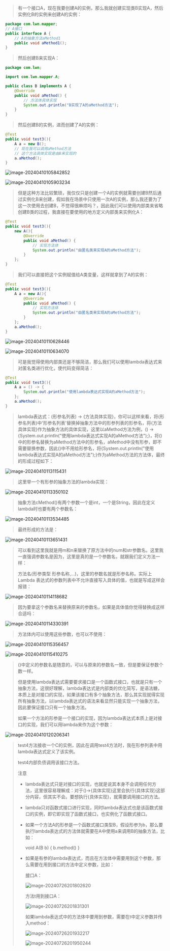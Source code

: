 > 有一个接口A，现在我要创建A的实例，那么我就创建实现类B实现A，然后实例化B的实例来创建A的实例：

```java
package com.lwn.mapper;
// A接口
public interface A {
    // A的抽象方法aMethod1
    public void aMethod1();
}
```

> 然后创建B来实现A：

```java
package com.lwn;

import com.lwn.mapper.A;

public class B implements A {
    @Override
    public void aMethod() {
        // 方法体具体实现
        System.out.println("B实现了A的aMethod方法");
    }
}
```

> 然后创建B的实例，进而创建了A的实例：

```java
@Test
public void test3(){
    A a = new B();
    // 现在我可以调用aMethod方法
    // 这个方法具体实现是由B来实现的
	a.aMethod();
}
```

![image-20240410105842852](assets/image-20240410105842852.png)

![image-20240410105903234](assets/image-20240410105903234.png)

> 但是这种方法比较繁琐，我仅仅只是创建一个A的实例就需要创建B然后通过实例化B来创建，假如我在场景中只使用一次A的实例，那么我还要为了这一次使用去创建B，不觉得很麻烦吗？，因此我们可以使用内部类来省略创建B类的过程，我直接在要使用的地方定义内部类来实例化A：

```java
@Test
public void test3(){
    new A(){
        @Override
        public void aMethod() {
            // 实现方法体
            System.out.println("由匿名类来实现A的aMethod方法");
        }
    };
}
```

> 我们可以直接把这个实例赋值给A类变量，这样就拿到了A的实例：

```java
@Test
public void test3(){
    A a = new A(){
        @Override
        public void aMethod() {
            // 实现方法体
            System.out.println("由匿名类来实现A的aMethod方法");
        }
    };
    a.aMethod();
}
```

![image-20240410110628446](assets/image-20240410110628446.png)

![image-20240410110634070](assets/image-20240410110634070.png)

> 可是我觉得使用内部类还是不够简洁，那么我们可以使用lambda表达式来对匿名类进行优化，使代码变得简洁：

```java
@Test
public void test3(){
    A a = () -> {
        System.out.println("使用lambda表达式实现A的aMethod方法");
    };
    a.aMethod();
}
```

> lambda表达式：(形参名列表) -> {方法具体实现}，你可以这样来看，将(形参名列表)中'形参名列表'替换掉抽象方法中的形参列表的形参名，将{方法具体实现}作为抽象方法的具体实现，这里以aMethod方法为例，() -> {System.out.println("使用lambda表达式实现A的aMethod方法");}，将()中的形参名替换为aMethod方法中的形参名，aMethod中没有形参，即不需要替换参数，因此()中不用给形参名，将{System.out.println("使用lambda表达式实现A的aMethod方法");}作为aMethod方法的方法体，最终的形成过程如下：

![image-20240410113115431](assets/image-20240410113115431.png)

> 这里举一个有形参的抽象方法的lambda实现：

![image-20240410113350102](assets/image-20240410113350102.png)

> 抽象方法cMethod()有两个参数一个是int，一个是String，因此在定义lambda时也要有两个参数名：

![image-20240410113534485](assets/image-20240410113534485.png)

> 最终形成的方法是：

![image-20240410113651431](assets/image-20240410113651431.png)

> 可以看到这里我就是用m和n来替换了原方法中的num和str参数名。这里我一直强调参数名是因为，这里是真的是一个参数名，就跟我们定义方法一样：
>
> 方法名(形参类型 形参名称,...)，这里的参数名就是形参名称。实际上Lambda 表达式的参数列表中不允许直接写入具体的值，也就是写成这样会报错：

![image-20240410114118682](assets/image-20240410114118682.png)

> 因为要拿这个参数名来替换原来的参数名，如果是具体值你觉得替换成这样合适吗：

![image-20240410114330391](assets/image-20240410114330391.png)

> 方法体内可以使用这些参数，也可以不使用：

![image-20240410115356457](assets/image-20240410115356457.png)

![image-20240410115410275](assets/image-20240410115410275.png)

> ()中定义的参数名是随意的，可以与原来的参数名一致，但是要保证参数个数一样。
>
> 但是使用lambda表达式需要要求接口是一个函数式接口，也就是只有一个抽象方法，这很好理解，lambda表达式是内部类的优化简写，是语法糖，本质上是对接口的实现，如果该接口有多个抽象方法，那么其实现就得实现所有抽象方法，以lambda表达式的语法来看显然只能实现一个抽象方法，因此要保证接口只有一个抽象方法。
>
> 如果一个方法的形参是一个接口的实现，因为lambda表达式本质上是对接口的实现，我们可以用lambda来作为这个参数：

![image-20240410120206341](assets/image-20240410120206341.png)

> test4方法接收一个C的实例，因此在调用test4方法时，我在形参列表中用lambda表达式定义了该实例。
>
> test4内部负债调用该接口方法。
>
> 注意
>
> - lambda表达式只是对接口的实现，也就是说其本身不会调用任何方法，这里很容易理解成：对于()->{具体实现}这里会执行{具体实现}这部分内容，但其实不会。要想执行{具体实现}，就需要调用接口的方法。
>
> - lambda只对函数式接口进行实现，同时lambda表达式也是该函数式接口的实例，即它即实现了函数式接口，也实例化了函数式接口。
>
> - 如果一个方法A的形参是一个函数式接口类型B，假设形参为b，那么要执行lambda表达式的方法体就需要在A中使用a来调用B的抽象方法，比如：
>
>   void A(B b) { b.method() }
>
> - 如果是有参的lambda表达式，而且在方法体中需要用到这个参数，那么需要在用到接口的方法中定义参数，比如：
>
>   接口A：
>
>   ![image-20240726201802620](assets/image-20240726201802620.png)
>
>   方法t用到接口A：
>
>   ![image-20240726201831301](assets/image-20240726201831301.png)
>
>   如果lambda表达式中的方法体中要用到参数，需要在t中定义参数并传入method：
>
>   ![image-20240726201932217](assets/image-20240726201932217.png)
>
>   ![image-20240726201950244](assets/image-20240726201950244.png)